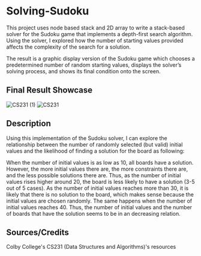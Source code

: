 # Solving-Sudoku

This project uses node based stack and 2D array to write a stack-based solver for the Sudoku game that implements a depth-first search algorithm. Using the solver, I explored how the number of starting values provided affects the complexity of the search for a solution.

The result is a graphic display version of the Sudoku game which chooses a predetermined number of random starting values, displays the solver’s solving
process, and shows its final condition onto the screen.

## Final Result Showcase

![CS231 (1)](https://github.com/thanhhangphn/Solving-Sudoku/assets/119096071/7056b181-414c-4239-95e7-041035edc939)
![CS231](https://github.com/thanhhangphn/Solving-Sudoku/assets/119096071/20ea6601-dee8-4b1a-8219-0d67def2c424)


## Description

Using this implementation of the Sudoku solver, I can explore the relationship between the number of randomly selected (but valid) initial values and the likelihood of finding a solution for the board as following:

When the number of initial values is as low as 10, all boards have a solution. However, the more initial
values there are, the more constraints there are, and the less possible solutions there
are. Thus, as the number of initial values rises higher around 20, the board is less
likely to have a solution (3-5 out of 5 cases). As the number of initial values
reaches more than 30, it is likely that there is no solution to the board, which makes
sense because the initial values are chosen randomly. The same happens when the
number of initial values reaches 40. Thus, the number of initial values and the
number of boards that have the solution seems to be in an decreasing relation.

## Sources/Credits
Colby College's CS231 (Data Structures and Algorithms)'s resources
